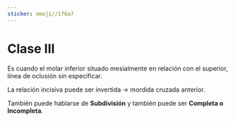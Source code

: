 ```yaml
---
sticker: emoji//1f6a7
---
```

# Clase III
Es cuando el molar inferior situado mesialmente en relación con el superior, línea de oclusión sin especificar.

La relación incisiva puede ser invertida -> mordida cruzada anterior.

También puede hablarse de **Subdivisión** y también puede ser **Completa o Incompleta**.
